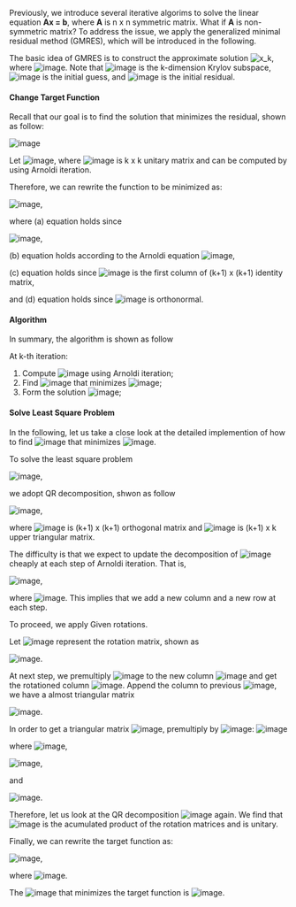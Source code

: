 Previously, we introduce several iterative algorims to solve the linear equation **Ax = b**,
where **A** is n x n symmetric matrix. What if **A** is non-symmetric matrix? To address the issue, we apply the generalized minimal residual method (GMRES), which will be introduced in the following.

The basic idea of GMRES is to construct the approximate solution ![x_k](https://user-images.githubusercontent.com/29106484/61744118-245a3980-ad5c-11e9-80c7-157a8c3daca1.png), where ![image](https://user-images.githubusercontent.com/29106484/61745044-4d7bc980-ad5e-11e9-82a0-b4004d4917aa.png). Note that ![image](https://user-images.githubusercontent.com/29106484/61744521-21ac1400-ad5d-11e9-8f58-eb549be1cb4c.png) is the k-dimension Krylov subspace,  ![image](https://user-images.githubusercontent.com/29106484/61744592-4bfdd180-ad5d-11e9-97d0-730d298e1dcf.png) is the initial guess, and ![image](https://user-images.githubusercontent.com/29106484/61744636-69cb3680-ad5d-11e9-9231-f768d5ccfb82.png) is the initial residual.

#### Change Target Function

Recall that our goal is to find the solution that minimizes the residual, shown as follow:

![image](https://user-images.githubusercontent.com/29106484/61746931-68e8d380-ad62-11e9-9f2d-3213051963e8.png)

Let ![image](https://user-images.githubusercontent.com/29106484/61745398-1eb22300-ad5f-11e9-81b2-02cc4477e0df.png), where ![image](https://user-images.githubusercontent.com/29106484/61745672-aac44a80-ad5f-11e9-902c-f665e9e98f52.png) is k x k unitary matrix and can be computed by using Arnoldi iteration.

Therefore, we can rewrite the function to be minimized as:

![image](https://user-images.githubusercontent.com/29106484/61752469-65a91400-ad71-11e9-883c-a3931e63faaa.png),

where (a) equation holds since 

![image](https://user-images.githubusercontent.com/29106484/61752264-abb1a800-ad70-11e9-8be7-8e9944995aff.png),

(b) equation holds according to the Arnoldi equation ![image](https://user-images.githubusercontent.com/29106484/61751536-5a081e00-ad6e-11e9-8492-547903420c18.png),

(c) equation holds since ![image](https://user-images.githubusercontent.com/29106484/61752522-8d987780-ad71-11e9-8ada-f21af4583171.png) is the first column of (k+1) x (k+1) identity matrix,

and (d) equation holds since ![image](https://user-images.githubusercontent.com/29106484/61752567-bcaee900-ad71-11e9-8b11-cb14e9c2c6e5.png) is orthonormal.

#### Algorithm
In summary, the algorithm is shown as follow

At k-th iteration:
1. Compute ![image](https://user-images.githubusercontent.com/29106484/61754329-51b4e080-ad78-11e9-9865-c0441b5f8f46.png) using Arnoldi iteration;
2. Find ![image](https://user-images.githubusercontent.com/29106484/61754386-9771a900-ad78-11e9-83af-387414cece3f.png) that minimizes ![image](https://user-images.githubusercontent.com/29106484/61754736-03084600-ad7a-11e9-99d2-b8246d3c4999.png);
3. Form the solution ![image](https://user-images.githubusercontent.com/29106484/61754441-d1db4600-ad78-11e9-84d4-e445f8f777f7.png);

#### Solve Least Square Problem
In the following, let us take a close look at the detailed implemention of how to find ![image](https://user-images.githubusercontent.com/29106484/61754386-9771a900-ad78-11e9-83af-387414cece3f.png) that minimizes ![image](https://user-images.githubusercontent.com/29106484/61754736-03084600-ad7a-11e9-99d2-b8246d3c4999.png). 

To solve the least square problem 

![image](https://user-images.githubusercontent.com/29106484/61755151-ebca5800-ad7b-11e9-85e6-a51efdcb233f.png), 

we adopt QR decomposition, shwon as follow

![image](https://user-images.githubusercontent.com/29106484/61755562-d3f3d380-ad7d-11e9-8bfe-02a52d9e0c8f.png),

where ![image](https://user-images.githubusercontent.com/29106484/61755585-f38afc00-ad7d-11e9-9b59-d9a5075f39ce.png) is (k+1) x (k+1) orthogonal matrix and ![image](https://user-images.githubusercontent.com/29106484/61755618-0ef60700-ad7e-11e9-8329-b6f8522df30d.png) is (k+1) x k upper triangular matrix.

The difficulty is that we expect to update the decomposition of ![image](https://user-images.githubusercontent.com/29106484/61755723-77dd7f00-ad7e-11e9-868e-e10b7d45aca7.png) cheaply at each step of Arnoldi iteration. That is,

![image](https://user-images.githubusercontent.com/29106484/61755894-33061800-ad7f-11e9-894b-e061729a24ae.png),

where ![image](https://user-images.githubusercontent.com/29106484/61755943-6cd71e80-ad7f-11e9-946f-e6cb7bbf13a4.png). This implies that we add a new column and a new row at each step.

To proceed, we apply Given rotations.

Let ![image](https://user-images.githubusercontent.com/29106484/61798057-40a6b680-adee-11e9-8a9a-aff7dcd33cd6.png) represent the rotation matrix, shown as 

![image](https://user-images.githubusercontent.com/29106484/61797929-fde4de80-aded-11e9-96d2-05eb3b95722e.png).

At next step, we premultiply ![image](https://user-images.githubusercontent.com/29106484/61798057-40a6b680-adee-11e9-8a9a-aff7dcd33cd6.png) to the new column ![image](https://user-images.githubusercontent.com/29106484/61755943-6cd71e80-ad7f-11e9-946f-e6cb7bbf13a4.png) and get the rotationed column ![image](https://user-images.githubusercontent.com/29106484/61803849-89fc0380-adf8-11e9-8444-30a7dd2dc376.png). Append the column to previous 
![image](https://user-images.githubusercontent.com/29106484/61801217-02ac9100-adf4-11e9-8b4f-5f818c7b5583.png), we have a almost triangular matrix

![image](https://user-images.githubusercontent.com/29106484/61803078-26bda180-adf7-11e9-8de0-d606827b5c98.png).

In order to get a triangular matrix ![image](https://user-images.githubusercontent.com/29106484/61801745-eeb55f00-adf4-11e9-841d-3a4987a1da80.png), premultiply by ![image](https://user-images.githubusercontent.com/29106484/61803929-a730d200-adf8-11e9-84c2-226bbc530787.png): ![image](https://user-images.githubusercontent.com/29106484/61804033-cf203580-adf8-11e9-85cb-2cd2bc0a14fb.png)

where 
![image](https://user-images.githubusercontent.com/29106484/61804136-0393f180-adf9-11e9-912a-af8dbe569248.png),

![image](https://user-images.githubusercontent.com/29106484/61804194-1ad2df00-adf9-11e9-99b0-eab5515dec7b.png),

and

![image](https://user-images.githubusercontent.com/29106484/61804246-3342f980-adf9-11e9-8b45-5970e036961d.png).

Therefore, let us look at the QR decomposition ![image](https://user-images.githubusercontent.com/29106484/61755562-d3f3d380-ad7d-11e9-8bfe-02a52d9e0c8f.png) again. We find that ![image](https://user-images.githubusercontent.com/29106484/61804463-8fa61900-adf9-11e9-823e-05bfd406b6ce.png) is the acumulated product of the rotation matrices and is unitary.

Finally, we can rewrite the target function as:

![image](https://user-images.githubusercontent.com/29106484/61804787-27a40280-adfa-11e9-83cc-fac4bdeebe79.png),

where ![image](https://user-images.githubusercontent.com/29106484/61804881-591cce00-adfa-11e9-82b4-e889e1dbe339.png).

The ![image](https://user-images.githubusercontent.com/29106484/61805110-cf213500-adfa-11e9-8131-df1ae9799797.png) that minimizes the target function is ![image](https://user-images.githubusercontent.com/29106484/61805057-b6b11a80-adfa-11e9-8c11-8d1cb3294baa.png).
